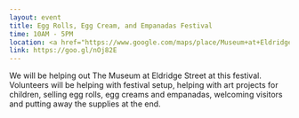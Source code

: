 ```yaml
---
layout: event
title: Egg Rolls, Egg Cream, and Empanadas Festival
time: 10AM - 5PM
location: <a href="https://www.google.com/maps/place/Museum+at+Eldridge+Street/@40.7147403,-73.9935561,17z/data=!3m1!4b1!4m5!3m4!1s0x89c25a2860561339:0xeb6b213e26767bde!8m2!3d40.7147403!4d-73.9935561">Museum at Eldridge Street</a>
link: https://goo.gl/nOj82E
---
```

We will be helping out  The Museum at Eldridge Street at this festival. Volunteers will be helping with festival setup, helping with art projects for children, selling egg rolls, egg creams and empanadas, welcoming visitors and putting away the supplies at the end. 
